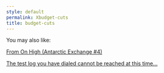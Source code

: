 ```yaml
---
style: default
permalink: Xbudget-cuts
title: budget-cuts
---
```

You may also like:

[From On High (Antarctic Exchange #4)](http://scp-wiki.net/from-on-high)

[The test log you have dialed cannot be reached at this time...](http://scp-wiki.net/test-log-scp-926-1)
